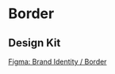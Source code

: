 # Border

## Design Kit

[Figma: Brand Identity / Border](https://figma.com/file/JpoY3waVoQGlLQzQXTL9nn/Design-System-Gemeente-Den-Haag?node-id=3497%3A16356)
